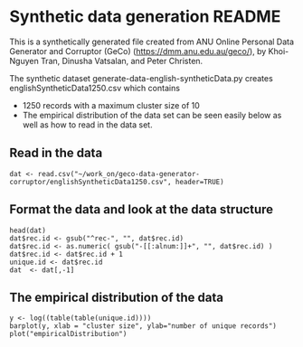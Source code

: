 # Synthetic data generation README

This is a synthetically generated file created from ANU Online Personal Data Generator and Corruptor (GeCo) (https://dmm.anu.edu.au/geco/), by Khoi-Nguyen Tran, Dinusha Vatsalan, and Peter Christen. 

The synthetic dataset generate-data-english-syntheticData.py creates englishSyntheticData1250.csv which contains 

- 1250 records with a maximum cluster size of 10
- The empirical distribution of the data set can be seen
easily below as well as how to read in the data set. 

## Read in the data
```{r}
dat <- read.csv("~/work_on/geco-data-generator-corruptor/englishSyntheticData1250.csv", header=TRUE)
```

## Format the data and look at the data structure
```{r}
head(dat)
dat$rec.id <- gsub("^rec-", "", dat$rec.id)
dat$rec.id <- as.numeric( gsub("-[[:alnum:]]+", "", dat$rec.id) )
dat$rec.id <- dat$rec.id + 1
unique.id <- dat$rec.id 
dat  <- dat[,-1]
```

## The empirical distribution of the data
```{r}
y <- log((table(table(unique.id))))
barplot(y, xlab = "cluster size", ylab="number of unique records")
plot("empiricalDistribution")
```

